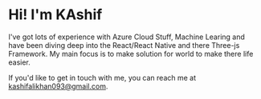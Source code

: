 # Hi! I'm KAshif 

I've got lots of experience with Azure Cloud Stuff, Machine Learing and have been diving deep into the React/React Native and there Three-js Framework. My main focus is to make solution for world to make there life easier. 

If you'd like to get in touch with me, you can reach me at <kashifalikhan093@gmail.com>.
